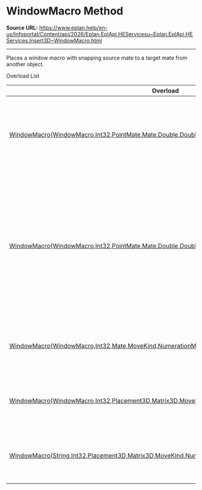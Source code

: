 # WindowMacro Method

**Source URL:** https://www.eplan.help/en-us/Infoportal/Content/api/2026/Eplan.EplApi.HEServicesu~Eplan.EplApi.HEServices.Insert3D~WindowMacro.html

---

Places a window macro with snapping source mate to a target mate from another object.

Overload List

| Overload | Description |
| --- | --- |
| [WindowMacro(WindowMacro,Int32,PointMate,Mate,Double,Double,Double,Double,NumerationMode)](topic1373.html) | Places a window macro with snapping source mate to a target mate from another object. |
| [WindowMacro(WindowMacro,Int32,PointMate,Mate,Double,Double,Double,Double,NumerationMode,Boolean)](topic1374.html) | Places a window macro with a given mate to another mate. That means, that the position and/or orientation of the associated placements will change, so that the given mate fits to the target mate. |
| [WindowMacro(WindowMacro,Int32,Mate,MoveKind,NumerationMode)](Eplan.EplApi.HEServicesu~Eplan.EplApi.HEServices.Insert3D~WindowMacro(WindowMacro,Int32,Mate,MoveKind,NumerationMode).html) | Places objects from window macro into layout space. |
| [WindowMacro(WindowMacro,Int32,Placement3D,Matrix3D,MoveKind,NumerationMode)](topic1375.html) | Places objects from window macro into layout space. |
| [WindowMacro(String,Int32,Placement3D,Matrix3D,MoveKind,NumerationMode)](topic1376.html) | Places objects from window macro into layout space. |

